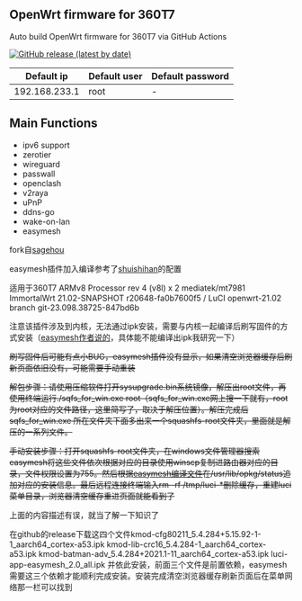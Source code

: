 ## OpenWrt firmware for 360T7

Auto build OpenWrt firmware for 360T7 via GitHub Actions

[![GitHub release (latest by date)](https://img.shields.io/github/v/release/sagehou/360T7-ImmortalWrt?style=for-the-badge&label=Download)](https://github.com/sagehou/360T7-ImmortalWrt/releases/latest)

| Default ip | Default user | Default password |
| --- | --- | --- | 
| 192.168.233.1 | root | - |

## Main Functions

- ipv6 support
- zerotier
- wireguard
- passwall
- openclash
- v2raya
- uPnP
- ddns-go
- wake-on-lan
- easymesh

fork自[sagehou](https://github.com/sagehou/360T7-ImmortalWrt)

easymesh插件加入编译参考了[shuishihan](https://github.com/shuishihan/Actions-rax3000m-emmc)的配置

适用于360T7 ARMv8 Processor rev 4 (v8l) x 2 mediatek/mt7981 ImmortalWrt 21.02-SNAPSHOT r20648-fa0b7600f5 / LuCI openwrt-21.02 branch git-23.098.38725-847bd6b

注意该插件涉及到内核，无法通过ipk安装，需要与内核一起编译后刷写固件的方式安装（[easymesh作者说的](https://www.right.com.cn/forum/thread-4118559-1-1.html)，具体能不能编译出ipk我研究一下）

~~刷写固件后可能有点小BUG，easymesh插件没有显示，如果清空浏览器缓存后刷新页面依旧没有，可能需要手动重装~~

~~解包步骤：请使用压缩软件打开sysupgrade.bin系统镜像，解压出root文件，再使用终端运行./sqfs_for_win.exe root（sqfs_for_win.exe网上搜一下就有，root为root对应的文件路径，这里简写了，取决于解压位置）。解压完成后sqfs_for_win.exe
所在文件夹下面多出来一个squashfs-root文件夹，里面就是解压的一系列文件。~~

~~手动安装步骤：打开squashfs-root文件夹，在windows文件管理器搜索easymesh将这些文件依次根据对应的目录使用winscp复制进路由器对应的目录，文件权限设置为755。然后根据[easymesh编译文件](https://github.com/shuishihan/luci-app-easymesh/blob/master/Makefile)在/usr/lib/opkg/status追加对应的安装信息。最后远程连接终端输入rm -rf /tmp/luci-*删除缓存，重建luci菜单目录，浏览器清空缓存重进页面就能看到了~~

上面的内容描述有误，就当了解一下知识了

在github的release下载这四个文件kmod-cfg80211_5.4.284+5.15.92-1-1_aarch64_cortex-a53.ipk  kmod-lib-crc16_5.4.284-1_aarch64_cortex-a53.ipk  kmod-batman-adv_5.4.284+2021.1-11_aarch64_cortex-a53.ipk  luci-app-easymesh_2.0_all.ipk 并依此安装，前面三个文件是前置依赖，easymesh 需要这三个依赖才能顺利完成安装。安装完成清空浏览器缓存刷新页面后在菜单网络那一栏可以找到

